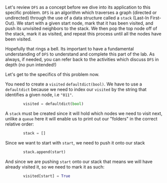 <!---title{print_ordered_file_structure() Function Part 1 Explained}--->

<!--badges={Python:18,Algorithms:18}-->

<!--concepts={directedGraphs, introToGraphs, useOfGraphs, Depth First Search (DFS), Stack Manipulation}-->

Let's review `DFS` as a concept before we dive into its application to this specific problem. `DFS` is an algorithm which traverses a graph (directed or undirected) through the use of a data structure called a `stack` (Last-In First-Out). We start with a given start node, mark that it has been visited, and push its unvisited neighbors to the stack. We then pop the top node off of the stack, mark it as visited, and repeat this process until all the nodes have been visited. 

Hopefully that rings a bell. Its important to have a fundamental understanding of `DFS` to understand and complete this part of the lab. As always, if needed, you can refer back to the activities which discuss `DFS` in depth (no pun intended!)

Let's get to the specifics of this problem now.

You need to create a `visited`  `defaultdict(bool)`. We have to use a `defaultdict` because we need to index our `visited` by the string that identifies a given node, i.e `"011"`. 

```python
        visited = defaultdict(bool)
```

A `stack` must be created since it will hold which nodes we need to visit next, unlike a `queue` here it will enable us to print out our "folders" in the correct relative order:

```python
		stack = []
```

Since we want to start with `start`, we need to push it onto our stack

```python
		stack.append(start)
```

And since we are pushing `start` onto our stack that means we will have already visited it, so we need to mark it as such:

```python
		visited[start] = True
```

